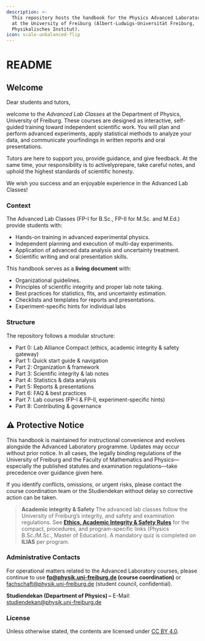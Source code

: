```yaml
---
description: >-
  This repository hosts the handbook for the Physics Advanced Laboratory Classes
  at the University of Freiburg (Albert-Ludwigs-Universität Freiburg,
  Physikalisches Institut).
icon: scale-unbalanced-flip
---
```


# README

## Welcome

Dear students and tutors,

welcome to the _Advanced Lab Classes_ at the Department of Physics, University of Freiburg. These courses are designed as interactive, self-guided training toward independent scientific work. You will plan and perform advanced experiments, apply statistical methods to analyze your data, and communicate yourfindings in written reports and oral presentations.

Tutors are here to support you, provide guidance, and give feedback. At the same time, your responsibility is to activelyprepare, take careful notes, and uphold the highest standards of scientific honesty.

We wish you success and an enjoyable experience in the Advanced Lab Classes!

### Context

The Advanced Lab Classes (FP-I for B.Sc., FP-II for M.Sc. and M.Ed.) provide students with:

* Hands-on training in advanced experimental physics.
* Independent planning and execution of multi-day experiments.
* Application of advanced data analysis and uncertainty treatment.
* Scientific writing and oral presentation skills.

This handbook serves as a **living document** with:

* Organizational guidelines.
* Principles of scientific integrity and proper lab note taking.
* Best practices for statistics, fits, and uncertainty estimation.
* Checklists and templates for reports and presentations.
* Experiment-specific hints for individual labs

### Structure

The repository follows a modular structure:

* Part 0: Lab Alliance Compact (ethics, academic integrity & safety gateway)
* Part 1: Quick start guide & navigation
* Part 2: Organization & framework
* Part 3: Scientific integrity & lab notes
* Part 4: Statistics & data analysis
* Part 5: Reports & presentations
* Part 6: FAQ & best practices
* Part 7: Lab courses (FP-I & FP-II, experiment-specific hints)
* Part 8: Contributing & governance

## ⚠️ Protective Notice

This handbook is maintained for instructional convenience and evolves alongside the Advanced Laboratory programme. Updates may occur without prior notice. In all cases, the legally binding regulations of the University of Freiburg and the Faculty of Mathematics and Physics—especially the published statutes and examination regulations—take precedence over guidance given here.

If you identify conflicts, omissions, or urgent risks, please contact the course coordination team or the Studiendekan without delay so corrective action can be taken.

> **Academic integrity & Safety** The advanced lab classes follow the University of Freiburg’s integrity, and safety and examination regulations. See [**Ethics, Academic Integrity & Safety Rules**](index/part0-ethics-exam-rules.md) for the compact, procedures, and program-specific links (Physics B.Sc./M.Sc., Master of Education). A mandatory quiz is completed on **ILIAS** per program.

### Administrative Contacts

For operational matters related to the Advanced Laboratory courses, please continue to use **fp@physik.uni-freiburg.de (course coordination)** or fachschaft@physik.uni-freiburg.de (student council, confidential).

**Studiendekan (Department of Physics) –** E-Mail: studiendekan@physik.uni-freiburg.de

### License

Unless otherwise stated, the contents are licensed under [CC BY 4.0](https://creativecommons.org/licenses/by/4.0/).
